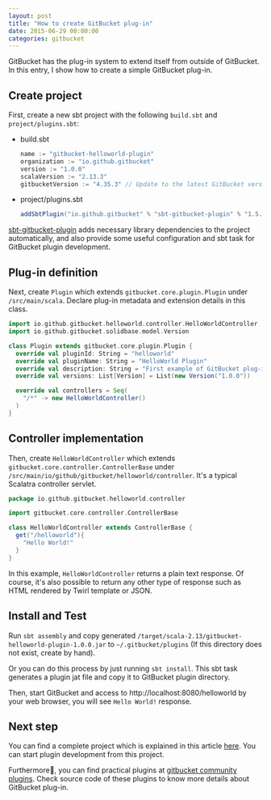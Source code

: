 ```yaml
---
layout: post
title: "How to create GitBucket plug-in"
date: 2015-06-29 00:00:00
categories: gitbucket
---
```


GitBucket has the plug-in system to extend itself from outside of GitBucket. In this entry, I show how to create a simple GitBucket plug-in.

## Create project

First, create a new sbt project with the following `build.sbt` and `project/plugins.sbt`:

- build.sbt

  ```scala
  name := "gitbucket-helloworld-plugin"
  organization := "io.github.gitbucket"
  version := "1.0.0"
  scalaVersion := "2.13.3"
  gitbucketVersion := "4.35.3" // Update to the latest GitBucket version
  ```

- project/plugins.sbt

  ```scala
  addSbtPlugin("io.github.gitbucket" % "sbt-gitbucket-plugin" % "1.5.0")
  ```

[sbt-gitbucket-plugin](https://github.com/gitbucket/sbt-gitbucket-plugin) adds necessary library dependencies to the project automatically, and also provide some useful configuration and sbt task for GitBucket plugin development.

## Plug-in definition

Next, create `Plugin` which extends `gitbucket.core.plugin.Plugin` under `/src/main/scala`. Declare plug-in metadata and extension details in this class.

```scala
import io.github.gitbucket.helloworld.controller.HelloWorldController
import io.github.gitbucket.solidbase.model.Version

class Plugin extends gitbucket.core.plugin.Plugin {
  override val pluginId: String = "helloworld"
  override val pluginName: String = "HelloWorld Plugin"
  override val description: String = "First example of GitBucket plug-in"
  override val versions: List[Version] = List(new Version("1.0.0"))

  override val controllers = Seq(
    "/*" -> new HelloWorldController()
  )
}
```

## Controller implementation

Then, create `HelloWorldController` which extends `gitbucket.core.controller.ControllerBase` under `/src/main/io/github/gitbucket/helloworld/controller`. It's a typical Scalatra controller servlet.

```scala
package io.github.gitbucket.helloworld.controller

import gitbucket.core.controller.ControllerBase

class HelloWorldController extends ControllerBase {
  get("/helloworld"){
    "Hello World!"
  }
}
```

In this example, `HelloWorldController` returns a plain text response. Of course, it's also possible to return any other type of response such as HTML rendered by Twirl template or JSON.

## Install and Test

Run `sbt assembly` and copy generated `/target/scala-2.13/gitbucket-helloworld-plugin-1.0.0.jar` to `~/.gitbucket/plugins` (If this directory does not exist, create by hand).

Or you can do this process by just running `sbt install`. This sbt task generates a plugin jat file and copy it to GitBucket plugin directory.

Then, start GitBucket and access to http://localhost:8080/helloworld by your web browser, you will see `Hello World!` response.

## Next step

You can find a complete project which is explained in this article [here](https://github.com/gitbucket/gitbucket-plugin-template). You can start plugin development from this project.

Furthermore, you can find practical plugins at [gitbucket community plugins](http://gitbucket-plugins.github.io/). Check source code of these plugins to know more details about GitBucket plug-in.

